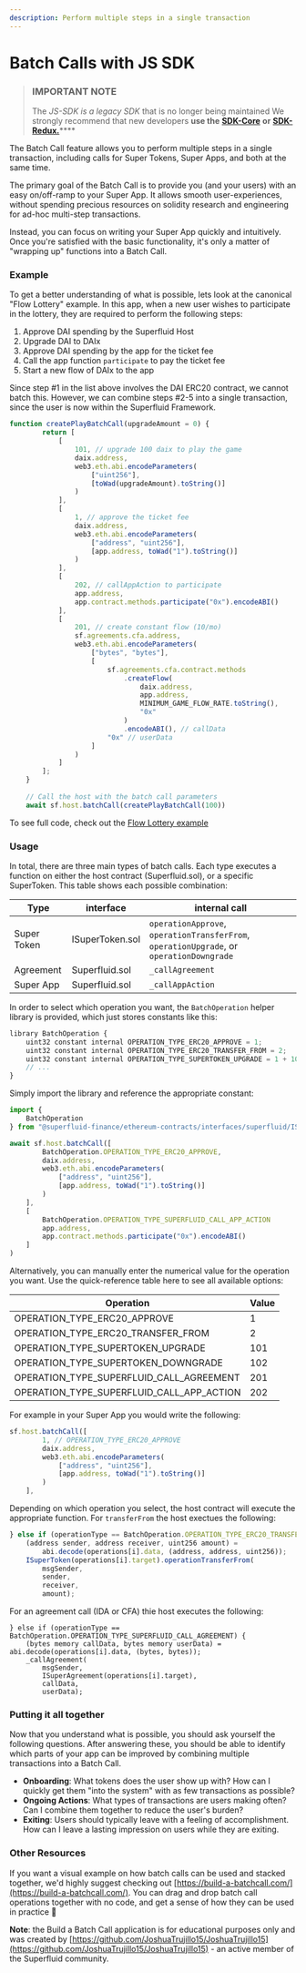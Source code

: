 ```yaml
---
description: Perform multiple steps in a single transaction
---
```


# Batch Calls with JS SDK

> ### IMPORTANT NOTE
>
> The _JS-SDK is a legacy SDK_ that is no longer being maintained We strongly recommend that new developers **use the** [**SDK-Core**](../../../protocol-developers/sdk-initialization/) **or** [**SDK-Redux.**](https://www.npmjs.com/package/@superfluid-finance/sdk-redux)****

The Batch Call feature allows you to perform multiple steps in a single transaction, including calls for Super Tokens, Super Apps, and both at the same time.

The primary goal of the Batch Call is to provide you (and your users) with an easy on/off-ramp to your Super App. It allows smooth user-experiences, without spending precious resources on solidity research and engineering for ad-hoc multi-step transactions.&#x20;

Instead, you can focus on writing your Super App quickly and intuitively. Once you're satisfied with the basic functionality, it's only a matter of "wrapping up" functions into a Batch Call.&#x20;

### Example

To get a better understanding of what is possible, lets look at the canonical "Flow Lottery" example. In this app, when a new user wishes to participate in the lottery, they are required to perform the following steps:

1. Approve DAI spending by the Superfluid Host
2. Upgrade DAI to DAIx
3. Approve DAI spending by the app for the ticket fee
4. Call the app function `participate` to pay the ticket fee
5. Start a new flow of DAIx to the app

Since step #1 in the list above involves the DAI ERC20 contract, we cannot batch this. However, we can combine steps #2-5 into a single transaction, since the user is now within the Superfluid Framework.

```javascript
function createPlayBatchCall(upgradeAmount = 0) {
        return [
            [
                101, // upgrade 100 daix to play the game
                daix.address,
                web3.eth.abi.encodeParameters(
                    ["uint256"],
                    [toWad(upgradeAmount).toString()]
                )
            ],
            [
                1, // approve the ticket fee
                daix.address,
                web3.eth.abi.encodeParameters(
                    ["address", "uint256"],
                    [app.address, toWad("1").toString()]
                )
            ],
            [
                202, // callAppAction to participate
                app.address,
                app.contract.methods.participate("0x").encodeABI()
            ],
            [
                201, // create constant flow (10/mo)
                sf.agreements.cfa.address,
                web3.eth.abi.encodeParameters(
                    ["bytes", "bytes"],
                    [
                        sf.agreements.cfa.contract.methods
                            .createFlow(
                                daix.address,
                                app.address,
                                MINIMUM_GAME_FLOW_RATE.toString(),
                                "0x"
                            )
                            .encodeABI(), // callData
                        "0x" // userData
                    ]
                )
            ]
        ];
    }
    
    // Call the host with the batch call parameters
    await sf.host.batchCall(createPlayBatchCall(100))
```

To see full code, check out the [Flow Lottery example](https://github.com/superfluid-finance/protocol-monorepo/blob/0e2a60fc31ba4f62c024290747dc6775dc19a978/examples/flowlottery/test/LotterySuperApp.test.js#L88)

### Usage

In total, there are three main types of batch calls. Each type executes a function on either the host contract (Superfluid.sol), or a specific SuperToken. This table shows each possible combination:

| Type        | interface       | internal call                                                                            |
| ----------- | --------------- | ---------------------------------------------------------------------------------------- |
| Super Token | ISuperToken.sol | `operationApprove`, `operationTransferFrom`, `operationUpgrade`, or `operationDowngrade` |
| Agreement   | Superfluid.sol  | `_callAgreement`                                                                         |
| Super App   | Superfluid.sol  | `_callAppAction`                                                                         |

In order to select which operation you want, the `BatchOperation` helper library is provided, which just stores constants like this:

```javascript
library BatchOperation {
    uint32 constant internal OPERATION_TYPE_ERC20_APPROVE = 1;
    uint32 constant internal OPERATION_TYPE_ERC20_TRANSFER_FROM = 2;
    uint32 constant internal OPERATION_TYPE_SUPERTOKEN_UPGRADE = 1 + 100;
    // ...
}
```

Simply import the library and reference the appropriate constant:

```javascript
import {
    BatchOperation
} from "@superfluid-finance/ethereum-contracts/interfaces/superfluid/ISuperfluid.sol";

await sf.host.batchCall([
        BatchOperation.OPERATION_TYPE_ERC20_APPROVE,
        daix.address,
        web3.eth.abi.encodeParameters(
            ["address", "uint256"],
            [app.address, toWad("1").toString()]
        )
    ],
    [
        BatchOperation.OPERATION_TYPE_SUPERFLUID_CALL_APP_ACTION
        app.address,
        app.contract.methods.participate("0x").encodeABI()
    ]
)
```

Alternatively, you can manually enter the numerical value for the operation you want. Use the quick-reference table here to see all available options:&#x20;

| Operation                                      | Value |
| ---------------------------------------------- | ----- |
| OPERATION\_TYPE\_ERC20\_APPROVE                | 1     |
| OPERATION\_TYPE\_ERC20\_TRANSFER\_FROM         | 2     |
| OPERATION\_TYPE\_SUPERTOKEN\_UPGRADE           | 101   |
| OPERATION\_TYPE\_SUPERTOKEN\_DOWNGRADE         | 102   |
| OPERATION\_TYPE\_SUPERFLUID\_CALL\_AGREEMENT   | 201   |
| OPERATION\_TYPE\_SUPERFLUID\_CALL\_APP\_ACTION | 202   |

For example in your Super App you would write the following:

```javascript
sf.host.batchCall([
        1, // OPERATION_TYPE_ERC20_APPROVE
        daix.address,
        web3.eth.abi.encodeParameters(
            ["address", "uint256"],
            [app.address, toWad("1").toString()]
        )
    ],
```

Depending on which operation you select, the host contract will execute the appropriate function. For `transferFrom` the host exectues the following:

```javascript
} else if (operationType == BatchOperation.OPERATION_TYPE_ERC20_TRANSFER_FROM) {
    (address sender, address receiver, uint256 amount) =
        abi.decode(operations[i].data, (address, address, uint256));
    ISuperToken(operations[i].target).operationTransferFrom(
        msgSender,
        sender,
        receiver,
        amount);
```

For an agreement call (IDA or CFA) thie host executes the following:

```
} else if (operationType == BatchOperation.OPERATION_TYPE_SUPERFLUID_CALL_AGREEMENT) {
    (bytes memory callData, bytes memory userData) = abi.decode(operations[i].data, (bytes, bytes));
    _callAgreement(
        msgSender,
        ISuperAgreement(operations[i].target),
        callData,
        userData);
```

### Putting it all together

Now that you understand what is possible, you should ask yourself the following questions. After answering these, you should be able to identify which parts of your app can be improved by combining multiple transactions into a Batch Call.

* **Onboarding**: What tokens does the user show up with? How can I quickly get them "into the system" with as few transactions as possible?
* **Ongoing Actions**: What types of transactions are users making often? Can I combine them together to reduce the user's burden?
* **Exiting**: Users should typically leave with a feeling of accomplishment. How can I leave a lasting impression on users while they are exiting.&#x20;

### Other Resources

If you want a visual example on how batch calls can be used and stacked together, we'd highly suggest checking out [https://build-a-batchcall.com/](https://build-a-batchcall.com/). You can drag and drop batch call operations together with no code, and get a sense of how they can be used in practice 🤯

**Note**: the Build a Batch Call application is for educational purposes only and was created by [https://github.com/JoshuaTrujillo15/JoshuaTrujillo15](https://github.com/JoshuaTrujillo15/JoshuaTrujillo15) - an active member of the Superfluid community.
